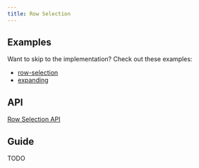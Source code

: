 ```yaml
---
title: Row Selection
---
```


## Examples

Want to skip to the implementation? Check out these examples:

- [row-selection](../examples/react/row-selection)
- [expanding](../examples/react/expanding)

## API

[Row Selection API](../api/row-selection.md)

## Guide

TODO
